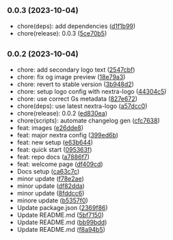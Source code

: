 ## <small>0.0.3 (2023-10-04)</small>

- chore(deps): add dependencies ([d1f1b99](https://github.com/GitsecureHQ/gitsecure-docs/commit/d1f1b99))
- chore(release): 0.0.3 ([5ce70b5](https://github.com/GitsecureHQ/gitsecure-docs/commit/5ce70b5))

## <small>0.0.2 (2023-10-04)</small>

- chore: add secondary logo text ([2547cbf](https://github.com/GitsecureHQ/gitsecure-docs/commit/2547cbf))
- chore: fix og image preview ([18e79a3](https://github.com/GitsecureHQ/gitsecure-docs/commit/18e79a3))
- chore: revert to stable version ([3b948d2](https://github.com/GitsecureHQ/gitsecure-docs/commit/3b948d2))
- chore: setup logo config with nextra-logo ([44304c5](https://github.com/GitsecureHQ/gitsecure-docs/commit/44304c5))
- chore: use correct Gs metadata ([827e672](https://github.com/GitsecureHQ/gitsecure-docs/commit/827e672))
- chore(deps): use latest nextra-logo ([a57dcc0](https://github.com/GitsecureHQ/gitsecure-docs/commit/a57dcc0))
- chore(release): 0.0.2 ([ed830ea](https://github.com/GitsecureHQ/gitsecure-docs/commit/ed830ea))
- chore(scripts): automate changelog gen ([cfc7638](https://github.com/GitsecureHQ/gitsecure-docs/commit/cfc7638))
- feat: images ([e26dde8](https://github.com/GitsecureHQ/gitsecure-docs/commit/e26dde8))
- feat: major nextra config ([399ed6b](https://github.com/GitsecureHQ/gitsecure-docs/commit/399ed6b))
- feat: new setup ([e63b644](https://github.com/GitsecureHQ/gitsecure-docs/commit/e63b644))
- feat: quick start ([095363f](https://github.com/GitsecureHQ/gitsecure-docs/commit/095363f))
- feat: repo docs ([a7886f7](https://github.com/GitsecureHQ/gitsecure-docs/commit/a7886f7))
- feat: welcome page ([df409cd](https://github.com/GitsecureHQ/gitsecure-docs/commit/df409cd))
- Docs setup ([ca63c7c](https://github.com/GitsecureHQ/gitsecure-docs/commit/ca63c7c))
- minor update ([f78e2ae](https://github.com/GitsecureHQ/gitsecure-docs/commit/f78e2ae))
- minor update ([df82dda](https://github.com/GitsecureHQ/gitsecure-docs/commit/df82dda))
- minor update ([8fddcc6](https://github.com/GitsecureHQ/gitsecure-docs/commit/8fddcc6))
- minore update ([b5357f0](https://github.com/GitsecureHQ/gitsecure-docs/commit/b5357f0))
- Update package.json ([2369f86](https://github.com/GitsecureHQ/gitsecure-docs/commit/2369f86))
- Update README.md ([5bf7150](https://github.com/GitsecureHQ/gitsecure-docs/commit/5bf7150))
- Update README.md ([bb99bdd](https://github.com/GitsecureHQ/gitsecure-docs/commit/bb99bdd))
- Update README.md ([f8a94b5](https://github.com/GitsecureHQ/gitsecure-docs/commit/f8a94b5))
